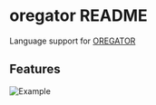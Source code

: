 # oregator README

Language support for [OREGATOR](https://www.opag.ch/index.php/8-produkte/software/20-oregator-reportgenerator-fuer-sql-datenbanken)

## Features

![Example](https://i.imgur.com/vCljl7s.gif)